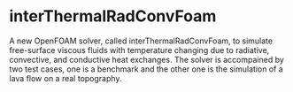 # interThermalRadConvFoam
A new OpenFOAM solver, called interThermalRadConvFoam, to simulate free-surface viscous fluids with temperature changing due to radiative, convective, and conductive heat exchanges. The solver is accompained by two test cases, one is a benchmark and the other one is the simulation of a lava flow on a real topography.
